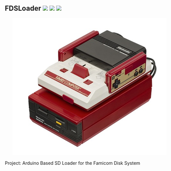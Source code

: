 ## FDSLoader ![](https://img.shields.io/badge/%20-Famicom-informational?style=flat&logo=Nintendo&logoColor=white&color=8F8F8F) ![](https://img.shields.io/badge/Platform-Arduino-informational?style=flat&logo=Arduino&logoColor=white&color=00979D) ![](https://img.shields.io/badge/IDE-Visual%20Studio-informational?style=flat&logo=Visual%20Studio&logoColor=white&color=5C2D91) 

<p align="right">
<img alt="" src="https://github.com/CrashOverrideProductions/FDSLoader/blob/master/Images/FDS-Main.jpg?raw=true" />
</p>




Project: Arduino Based SD Loader for the Famicom Disk System
